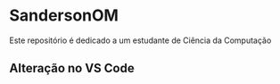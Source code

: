 # SandersonOM
Este repositório é dedicado a um estudante de Ciência da Computação

## Alteração no VS Code